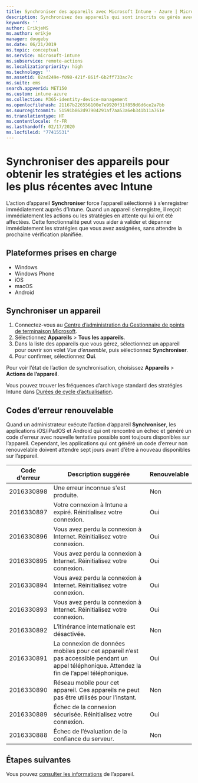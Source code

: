 ```yaml
---
title: Synchroniser des appareils avec Microsoft Intune - Azure | Microsoft Docs
description: Synchronisez des appareils qui sont inscrits ou gérés avec Microsoft Intune afin d’obtenir les stratégies et les actions les plus récentes. Inclut les étapes permettant de synchroniser à l’aide du portail Azure et répertorie les codes d’erreur qui peuvent être retentée.
keywords: ''
author: ErikjeMS
ms.author: erikje
manager: dougeby
ms.date: 06/21/2019
ms.topic: conceptual
ms.service: microsoft-intune
ms.subservice: remote-actions
ms.localizationpriority: high
ms.technology: ''
ms.assetid: 02ad249e-f098-421f-861f-6b2ff733ac7c
ms.suite: ems
search.appverid: MET150
ms.custom: intune-azure
ms.collection: M365-identity-device-management
ms.openlocfilehash: 21167b226556100e7e9920f31f859d6d6ce2a7bb
ms.sourcegitcommit: 51591b862d97904291af7aa53a6eb341b11a761e
ms.translationtype: HT
ms.contentlocale: fr-FR
ms.lasthandoff: 02/17/2020
ms.locfileid: "77415531"
---
```

# <a name="sync-devices-to-get-the-latest-policies-and-actions-with-intune"></a>Synchroniser des appareils pour obtenir les stratégies et les actions les plus récentes avec Intune


L’action d’appareil **Synchroniser** force l’appareil sélectionné à s’enregistrer immédiatement auprès d’Intune. Quand un appareil s’enregistre, il reçoit immédiatement les actions ou les stratégies en attente qui lui ont été affectées. Cette fonctionnalité peut vous aider à valider et dépanner immédiatement les stratégies que vous avez assignées, sans attendre la prochaine vérification planifiée.

## <a name="supported-platforms"></a>Plateformes prises en charge

- Windows
- Windows Phone
- iOS
- macOS
- Android

## <a name="sync-a-device"></a>Synchroniser un appareil

1. Connectez-vous au [Centre d’administration du Gestionnaire de points de terminaison Microsoft](https://go.microsoft.com/fwlink/?linkid=2109431). 
3. Sélectionnez **Appareils** > **Tous les appareils**.
4. Dans la liste des appareils que vous gérez, sélectionnez un appareil pour ouvrir son volet *Vue d’ensemble*, puis sélectionnez **Synchroniser**.
5. Pour confirmer, sélectionnez **Oui**.

Pour voir l’état de l’action de synchronisation, choisissez **Appareils** > **Actions de l’appareil**.

Vous pouvez trouver les fréquences d’archivage standard des stratégies Intune dans [Durées de cycle d’actualisation](../configuration/device-profile-troubleshoot.md#how-long-does-it-take-for-devices-to-get-a-policy-profile-or-app-after-they-are-assigned).

## <a name="retryable-error-codes"></a>Codes d’erreur renouvelable

Quand un administrateur exécute l’action d’appareil **Synchroniser**, les applications iOS/iPadOS et Android qui ont rencontré un échec et généré un code d’erreur avec nouvelle tentative possible sont toujours disponibles sur l’appareil. Cependant, les applications qui ont généré un code d’erreur non renouvelable doivent attendre sept jours avant d’être à nouveau disponibles sur l’appareil.


| Code d'erreur  | Description suggérée | Renouvelable |
|---|---|---|
| 2016330898 | Une erreur inconnue s'est produite. | Non |
| 2016330897 | Votre connexion à Intune a expiré. Réinitialisez votre connexion. | Oui |
| 2016330896 | Vous avez perdu la connexion à Internet. Réinitialisez votre connexion. | Oui |
| 2016330895 | Vous avez perdu la connexion à Internet. Réinitialisez votre connexion. | Oui |
| 2016330894 | Vous avez perdu la connexion à Internet. Réinitialisez votre connexion. | Oui |
| 2016330893 | Vous avez perdu la connexion à Internet. Réinitialisez votre connexion. | Oui|
| 2016330892 | L’itinérance internationale est désactivée. | Non|
| 2016330891 | La connexion de données mobiles pour cet appareil n’est pas accessible pendant un appel téléphonique. Attendez la fin de l’appel téléphonique. | Oui|
| 2016330890 | Réseau mobile pour cet appareil. Ces appareils ne peut pas être utilisés pour l’instant. | Non|
| 2016330889 | Échec de la connexion sécurisée. Réinitialisez votre connexion. | Oui|
| 2016330888 | Échec de l’évaluation de la confiance du serveur. | Non|

## <a name="next-steps"></a>Étapes suivantes

Vous pouvez [consulter les informations](device-inventory.md) de l’appareil.
 
